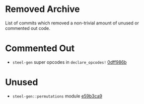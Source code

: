 # Removed Archive

List of commits which removed a non-trivial amount of unused or commented out code.

# Commented Out

- `steel-gen` super opcodes in `declare_opcodes!` [0dff986b](https://github.com/mattwparas/steel/commit/0dff986bf4afb8b64106ccf09384209b2124677f)

# Unused

- `steel-gen::permutations` module [e59b3ca9](https://github.com/mattwparas/steel/commit/e59b3ca9e658453448e5e3a1b05f7cdadffd2050)

